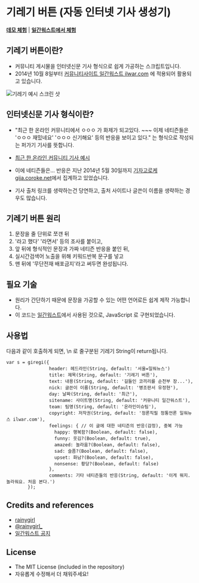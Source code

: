# 기레기 버튼 (자동 인터넷 기사 생성기)

[**데모 체험**](http://htmlpreview.github.io/?https://github.com/rainygirl/giregi/blob/master/index.html) | [**일간워스트에서 체험**](http://ilwar.com/recent)

## 기레기 버튼이란?
* 커뮤니티 게시물을 인터넷신문 기사 형식으로 쉽게 가공하는 스크립트입니다.
* 2014년 10월 8일부터 [커뮤니티사이트 일간워스트 ilwar.com](http://ilwar.com) 에 적용되어 활용되고 있습니다.

![기레기 예시 스크린 샷](https://raw.githubusercontent.com/rainygirl/giregi/master/sample.png)

## 인터넷신문 기사 형식이란?
* "최근 한 온라인 커뮤니티에서 ㅇㅇㅇ 가 화제가 되고있다. ~~~ 이제 네티즌들은 'ㅇㅇㅇ 재밌네요' 'ㅇㅇㅇ 신기해요' 등의 반응을 보이고 있다." 는 형식으로 작성되는 퍼가기 기사를 뜻합니다.

* [최근 한 온라인 커뮤니티 기사 예시](http://bit.ly/1sXalxn)
* 이에 네티즌들은... 반응은 지난 2014년 5월 30일까지 [기자고로케 gija.coroke.net](http://gija.coroke.net)에서 집계하고 있었습니다.

* 기사 출처 링크를 생략하는건 당연하고,  출처 사이트나 글쓴이 이름을 생략하는 경우도 많습니다.

## 기레기 버튼 원리
1. 문장을 줄 단위로 쪼갠 뒤 
2. '라고 했다' '라면서' 등의 조사를 붙이고, 
3. 앞 뒤에 형식적인 문장과 가짜 네티즌 반응을 붙인 뒤, 
4. 실시간검색어 노출을 위해 키워드반복 문구를 넣고
5. 맨 뒤에 '무단전재 배포금지'라고 써두면 완성됩니다.

## 필요 기술
* 원리가 간단하기 때문에 문장을 가공할 수 있는 어떤 언어로든 쉽게 제작 가능합니다.
* 이 코드는 [일간워스트](http:/ilwar.com)에서 사용된 것으로, JavaScript 로 구현되었습니다.

## 사용법

다음과 같이 호출하게 되면, \n 로 줄구분된 기레기 String이 return됩니다.

~~~~
var s = giregi({
                header: 헤드라인(String, default: '서울=일워뉴스')
                title: 제목(String, default: '기레기 버튼'),
                text: 내용(String, default: '길들인 코끼리를 순천부 장...'),
                nick: 글쓴이 이름(String, default: '병조판서 유정현'),
                day: 날짜(String, default: '최근'),
                sitename: 사이트명(String, default: '커뮤니티 일간워스트'),
                team: 팀명(String, default: '온라인이슈팀'),
                copyright: 저작권(String, default: '정론직필 정통언론 일워뉴스 ilwar.com'),
                feelings: { // 이 글에 대한 네티즌의 반응(감정), 중복 가능
                  happy: 행복함?(Boolean, default: false),
                  funny: 웃김?(Boolean, default: true),
                  amazed: 놀라움?(Boolean, default: false),
                  sad: 슬픔?(Boolean, default: false),
                  upset: 화남?(Boolean, default: false),
                  nonsense: 황당?(Boolean, default: false)
                },
                comments: 기타 네티즌들의 반응(String, default: '이게 뭐지. 놀라워요. 처음 본다.')
        });
~~~~

## Credits and references
* [rainygirl](http://rainygirl.com)
* [@rainygirl_](https://twitter.com/rainygirl_)
* [일간워스트 공지](http://ilwar.com/notice/172108)

## License
* The MIT License (included in the repository)
* 자유롭게 수정해서 더 채워주세요!
